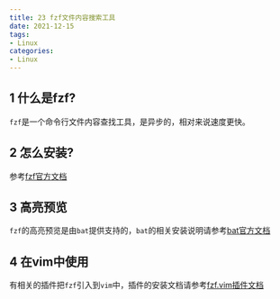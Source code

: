 ```yaml
---
title: 23 fzf文件内容搜索工具
date: 2021-12-15
tags:
- Linux
categories:
- Linux
---
```


## 1 什么是fzf?
`fzf`是一个命令行文件内容查找工具，是异步的，相对来说速度更快。

## 2 怎么安装?
参考[fzf官方文档](https://github.com/junegunn/fzf)

## 3 高亮预览
`fzf`的高亮预览是由`bat`提供支持的，`bat`的相关安装说明请参考[bat官方文档](https://github.com/sharkdp/bat)

## 4 在vim中使用
有相关的插件把`fzf`引入到`vim`中，插件的安装文档请参考[fzf.vim插件文档](https://github.com/junegunn/fzf.vim)